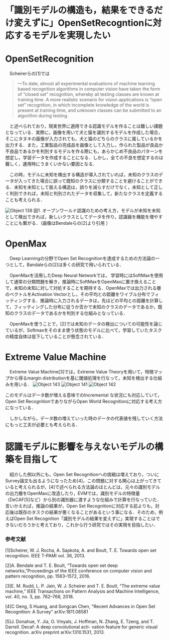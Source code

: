 # 「識別モデルの構造も，結果をできるだけ変えずに」OpenSetRecogntionに対応するモデルを実現したい

# OpenSetRecognition

　Scheirerらの[1]では
> —To date, almost all experimental evaluations of machine learning based recognition algorithms in computer vision have taken the form of “closed set” recognition, whereby all testing classes are known at training time. A more realistic scenario for vision applications is “open set” recognition, in which incomplete knowledge of the world is present at training time, and unknown classes can be submitted to an algorithm during testing.

　と述べられており，現実世界に適用できる認識モデルを作ることは難しい課題となっている．実際に，画像を用いて犬と猫を識別するモデルを作成した場合，そこにタヌキの画像が入力されても，犬と猫のどちらのクラスに属しているかを出力する．また，工業製品の完成品を画像として入力し，作られた製品が良品か不良品であるかを判別するモデルを作る際にも，あらかじめ不良品のパターンを想定し，学習データを作成することになる．しかし，全ての不良を想定するのは難しく，運用時にうまくいかない要因となる．

　この時，モデルに未知を検出する構造が導入されていれば，未知のクラスのデータが入ってきた場合に誤って既知のクラスに分類することを避けることができる．未知を未知として扱える構造は，誤りを減らすだけでなく，未知として正しく判別できれば，未知と判別されたデータを収集して，新たなクラスを定義することも考えられる．

![Object 138](https://user-images.githubusercontent.com/17122464/78804975-ccec1e80-79fb-11ea-85b2-a144a7a88f25.jpg)
図1. オープンワールド認識のための考え方，モデルが未知を未知として検出できれば，新しいクラスとしてデータを作り，認識器を機能を増やすことにも繋がる．（画像はBendaleらの[2]より引用 ）

# OpenMax

　Deep Learningの分野でOpen Set Recognitionを達成するための方法論の一つとして，Bandaleらの[2]は多くの研究で用いられている．

　OpenMaxを活用したDeep Neural Networkでは，
学習時にはSoftMaxを使用して通常の分類問題を解き，推論時にSoftMaxをOpenMaxに置き換えることで，未知の未知に対して対処することを期待する．OpenMaxでは出力される層のベクトルをActivation Vectorとし，その平均との距離をワイブル分布でフィッティングする．推論時に入力されるデータは，先ほどの平均との距離を計算して，フィッティングした分布に従うか否かで未知のクラスのデータであるか，既知のクラスのデータであるかを判別する仕組みとなっている．

　OpenMaxを使うことで，[2]では未知のデータの検出についての可能性を論じているが，Softmaxをそのまま使う状態のモデルに比べて，学習していたタスクの精度自体は低下していることが懸念されている．

# Extreme Value Machine
　Extreme Value Machine[3]では，Extreme Value Theoryを用いて，特徴マップから得るmargin distributionを基に閾値処理を行なって，未知を検出する仕組みを用いる．
![Object 143](https://user-images.githubusercontent.com/17122464/78805072-ed1bdd80-79fb-11ea-981d-9a6712cc50fd.jpg)
![Object 141](https://user-images.githubusercontent.com/17122464/78805085-f1e09180-79fb-11ea-9caf-d97b0d46504e.jpg)
![Object 142](https://user-images.githubusercontent.com/17122464/78805077-eee5a100-79fb-11ea-95cb-339571084fed.jpg)

このモデルはデータ数が増える意味でのIncremental な状況にも対応していて，Open Set RecognitionでありながらOpen World Recognitionに対応する考え方になっている．

　しかしながら，データ数の増えていった時のデータの代表値を残していく方法にもっと工夫が必要とも考えられる．

# 認識モデルに影響を与えないモデルの構築を目指して

　紹介した例以外にも，Open Set Recognitionへの挑戦は増えており，ついにSurvey論文も出るようになったため[4]，この問題に対する関心は上がってきていると考えられるが，[4]で述べられる方法論のほとんどは，元々の識別モデルの出力層をOpenMaxに改造したり，EVMでは，識別モデルの特徴量（DeCAF[5]など）から別の識別器に渡すような仕組みで計算を行なっていた．言いかえれば，推論の結果が，Open Set Recognitionに対応する前よりも，対応後は既存のタスクの結果が悪くなることがあるという事になる．そのため，例えばOpen Set Recognition「識別モデルの結果を変えずに」実現することはできないだろうかと考えており，これから行う研究ではその実現を目指したい．

### 参考文献
[1]Scheirer, W. J. Rocha, A. Sapkota, A. and Boult, T. E. Towards open set recognition. IEEE T-PAMI vol. 36, 2013. 

[2]A. Bendale and T. E. Boult, “Towards open set deep networks,”Proceedings of the IEEE conference on computer vision and pattern recognition, pp. 1563–1572, 2016.

[3]E. M. Rudd, L. P. Jain, W. J. Scheirer and T. E. Boult, “The extreme value machine,” IEEE Transactions on Pattern Analysis and Machine Intelligence, vol. 40, no. 3, pp. 762–768, 2018.

[4]C Geng, S Huang, and Songcan Chen, "Recent Advances in Open Set Recognition: A Survey" arXiv:1811.08581

[5]J. Donahue, Y. Jia, O. Vinyals, J. Hoffman, N. Zhang, E. Tzeng, and T. Darrell. Decaf: A deep convolutional acti- vation feature for generic visual recognition. arXiv preprint arXiv:1310.1531, 2013.

